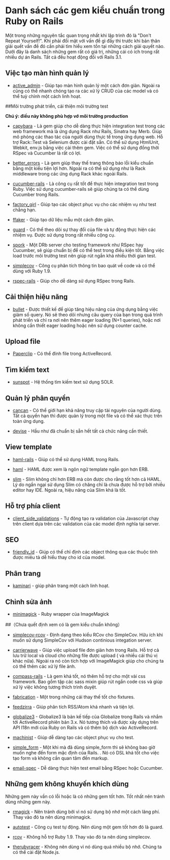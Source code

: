 # Danh sách các gem kiểu chuẩn trong Ruby on Rails

Một trong những nguyên tắc quan trọng nhất khi lập trình đó là "Don't Repeat Yourself!". Khi phải đối mặt với vấn đề gì đấy thì trước khi bản thân giải quết vấn đề đó cần phải tìm hiểu xem tồn tại những cách giải quyết nào. Dưới đây là danh sách những gem rất có giá trị, những cái có ích trong rất nhiều dự án Rails. Tất cả đều hoạt động đối với Rails 3.1.

## Việc tạo màn hình quản lý

* [active_admin](https://github.com/gregbell/active_admin) - Giúp tạo màn hình quản lý một cách đơn giản. Ngoài ra cũng có thể nhanh chóng tạo ra các xử lý CRUD của các model và có thể tuỳ chỉnh một cách linh hoạt.

##Môi trường phát triển, cải thiện môi trường test

**Chú ý: điều này không phù hợp vớ môi trường production**

* [capybara](https://github.com/jnicklas/capybara) - Là gem giúp cho dễ dàng thực hiện integration test trong các web framework mà là ứng dụng Rack như Rails, Sinatra hay Merb. Giúp mô phỏng các thao tác của người dùng thực tế trong ứng dụng web. Hỗ trợ Rack::Test và Selenium được cài đặt sẵn. Có thể sử dụng HtmlUnit, Webkit, env.js bằng việc cài thêm gem. Việc có thể sử dụng đồng thời RSpec và Cucumber là rất có lợi.

* [better_errors](https://github.com/charliesome/better_errors) - Là gem giúp thay thế trang thông báo lỗi kiểu chuẩn bằng một kiểu tiện lợi hơn. Ngoài ra có thể sử dụng như là Rack middleware trong các ứng dụng Rack khác ngoài Rails.

* [cucumber-rails](https://github.com/cucumber/cucumber-rails) - Là công cụ rất tốt để thực hiện integration test trong Ruby. Việc sử dụng cucumber-rails sẽ giúp chúng ta có thể dùng Cucumber trong Rails.

* [factory_girl](https://github.com/thoughtbot/factory_girl) - Giúp tạo các object phục vụ cho các nhiệm vụ như test chẳng hạn.

* [ffaker](https://github.com/EmmanuelOga/ffaker) - Giúp tạo dữ liệu mẫu một cách đơn giản.

* [guard](https://github.com/guard/guard) - Có thể theo dõi sự thay đổi của file và tự động thực hiện các nhiệm vụ. Được sử dụng trong rất nhiều cộng cụ.

* [spork](https://github.com/sporkrb/spork) - Một DRb server cho testing framework như RSpec hay Cucumber, sẽ giúp chuẩn bị để có thể test trong điều kiện tốt. Bằng việc load trước môi trường test nên giúp rút ngắn khá nhiều thời gian test.

* [simplecov](https://github.com/colszowka/simplecov) - Công cụ phân tích thông tin bao quát về code và có thể dùng với Ruby 1.9.

* [rspec-rails](https://github.com/rspec/rspec-rails) - Giúp cho dễ dàng sử dụng RSpec trong Rails.

## Cải thiện hiệu năng

* [bullet](https://github.com/flyerhzm/bullet) - Được thiết kế để giúp tăng hiệu năng của ứng dụng bằng việc giảm số query. Nó sẽ theo dõi nhưng câu query của bạn trong quá trình phát triển và chỉ ra nơi nên thêm eager loading (N+1 queries), hoặc nơi không cần thiết eager loading hoặc nên sử dụng counter cache.

## Upload file

* [Paperclip](https://github.com/thoughtbot/paperclip) - Có thể đính file trong ActiveRecord.

## Tìm kiếm text

* [sunspot](https://github.com/sunspot/sunspot) - Hệ thống tìm kiếm text sử dụng SOLR.

## Quản lý phân quyền

* [cancan](https://github.com/ryanb/cancan) - Có thể giới hạn khả năng truy cập tài nguyên của người dùng. Tất cả quyền hạn thì được quản lý trong một file và có thể xác thực trên toàn ứng dụng.

* [devise](https://github.com/plataformatec/devise) - Hầu như đã chuẩn bị sẵn hết tất cả chức năng cần thiết.

## View template

* [haml-rails](https://github.com/indirect/haml-rails) - Giúp có thể sử dụng HAML trong Rails.

* [haml](http://haml-lang.com) - HAML được xem là ngôn ngữ template ngắn gọn hơn ERB.

* [slim](http://slim-lang.com) - Slim không chỉ hơn ERB mà còn được cho rằng tốt hơn cả HAML. Lý do ngần ngại sử dụng Slim có chăng chỉ là chưa được hỗ trợ bởi nhiều editor hay IDE. Ngoài ra, hiệu năng của Slim khá là tốt.

## Hỗ trợ phía client

* [client_side_validations](https://github.com/bcardarella/client_side_validations) - Tự động tạo ra validation của Javascript chạy trên client dựa trên các validation của các model định nghĩa tại server.

## SEO

* [friendly_id](https://github.com/norman/friendly_id) - Giúp có thể chỉ định các object thông qua các thuộc tính được miêu tả dễ hiểu thay cho id của model.

## Phân trang

* [kaminari](https://github.com/amatsuda/kaminari) - giúp phân trang một cách linh hoạt.

## Chỉnh sửa ảnh

* [minimagick](https://github.com/probablycorey/mini_magick) - Ruby wrapper của ImageMagick

##（Chưa quết định xem có là gem kiểu chuẩn không）

* [simplecov-rcov](https://github.com/fguillen/simplecov-rcov) - Định dạng theo kiểu RCov cho SimpleCov. Hữu ích khi muốn sử dụng SimpleCov với Hudson continious integation server.

* [carrierwave](https://github.com/jnicklas/carrierwave) - Giúp việc upload file đơn giản hơn trong Rails. Hỗ trợ cả lưu trữ local và cloud cho những file được upload ( và nhiều cái thú vị khác nữa). Ngoài ra nó còn tích hợp với ImageMagick giúp cho chúng ta có thể thêm các xử lý file ảnh.

* [compass-rails](https://github.com/chriseppstein/compass) - Là gem khá tốt, nó thêm hỗ trợ cho một vài css framework. Bao gồm tập các sass mixin giúp rút ngắn code css và giúp xử lý việc không tương thích trình duyệt.

* [fabrication](http://fabricationgem.org/) - Một trong những cái thay thế tốt cho fixtures.

* [feedzirra](https://github.com/pauldix/feedzirra) - Giúp phân tích RSS/Atom khá nhanh và tiện lợi.

* [globalize3](https://github.com/svenfuchs/globalize3.git) - Globalize3 là bản kế tiếp của Globalize trong Rails và nhắm tới ActiveRecord phiên bản 3.x. Nó tương thích và được xây dựng trên API I18n mới của Ruby on Rails và có thêm bộ dịch vào ActiveRecord.

* [machinist](https://github.com/notahat/machinist) - Giúp dễ dàng tạo các object phục vụ cho test.

* [simple_form](https://github.com/plataformatec/simple_form) - Một khi mà đã dùng simple_form thì sẽ không bao giờ muốn nghe đến form mặc định của Rails.
. Nó có DSL khá tốt cho việc tạo form và không cần quan tâm đến markup.

* [email-spec](https://github.com/bmabey/email-spec) - Dễ dàng thực hiện test email bằng RSpec hoặc Cucumber.

## Những gem không khuyến khích dùng

Những gem này vần có lỗi hoặc là có những gem tốt hơn. Tốt nhất nên tránh dùng những gem này.

* [rmagick](http://rmagick.rubyforge.org/) - Nên tránh dùng bởi vì nó sử dụng bộ nhớ một cách lãng phí. Thay vào đó ta nên dùng minimagick.

* [autotest](http://www.zenspider.com/ZSS/Products/ZenTest/) - Công cụ test tự động. Nên dùng một gem tốt hơn đó là guard.

* [rcov](https://github.com/relevance/rcov) - Không hỗ trợ Ruby 1.9. Thay vào đó ta nên dùng simplecov.

* [therubyracer](https://github.com/cowboyd/therubyracer) - Không nên dùng vì nó dùng quá nhiều bộ nhớ. Chúng ta có thể cài đặt Node.js.

